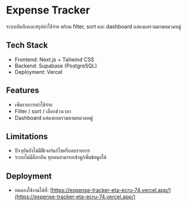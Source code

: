 # Expense Tracker

ระบบบันทึกและสรุปค่าใช้จ่าย พร้อม filter, sort และ dashboard แสดงผลรวมตามหมวดหมู่

## Tech Stack
- Frontend: Next.js + Tailwind CSS
- Backend: Supabase (PostgreSQL)
- Deployment: Vercel

## Features
- เพิ่มรายการค่าใช้จ่าย
- Filter / sort / เลือกช่วงเวลา
- Dashboard แสดงยอดรวมตามหมวดหมู่

## Limitations
- ปัจจุบันยังไม่มีฟีเจอร์แก้ไขหรือลบรายการ
- ระบบไม่มีล็อกอิน ทุกคนสามารถเข้าดู/เพิ่มข้อมูลได้

## Deployment
- ทดลองใช้งานได้ที่: [https://expense-tracker-eta-ecru-74.vercel.app/](https://expense-tracker-eta-ecru-74.vercel.app/)
